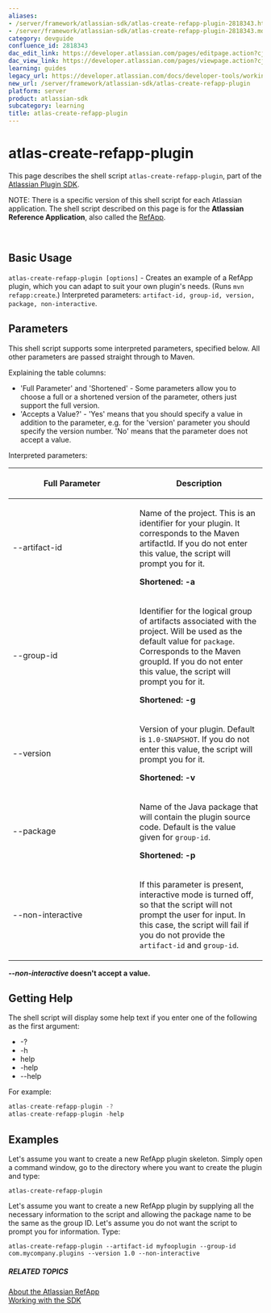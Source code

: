 ```yaml
---
aliases:
- /server/framework/atlassian-sdk/atlas-create-refapp-plugin-2818343.html
- /server/framework/atlassian-sdk/atlas-create-refapp-plugin-2818343.md
category: devguide
confluence_id: 2818343
dac_edit_link: https://developer.atlassian.com/pages/editpage.action?cjm=wozere&pageId=2818343
dac_view_link: https://developer.atlassian.com/pages/viewpage.action?cjm=wozere&pageId=2818343
learning: guides
legacy_url: https://developer.atlassian.com/docs/developer-tools/working-with-the-sdk/command-reference/atlas-create-refapp-plugin
new_url: /server/framework/atlassian-sdk/atlas-create-refapp-plugin
platform: server
product: atlassian-sdk
subcategory: learning
title: atlas-create-refapp-plugin
---
```

# atlas-create-refapp-plugin

This page describes the shell script `atlas-create-refapp-plugin`, part of the [Atlassian Plugin SDK](/server/framework/atlassian-sdk/working-with-the-sdk).

NOTE: There is a specific version of this shell script for each Atlassian application. The shell script described on this page is for the **Atlassian Reference Application**, also called the [RefApp](/server/framework/atlassian-sdk/about-the-atlassian-refapp).

 

## Basic Usage

`atlas-create-refapp-plugin [options]` - Creates an example of a RefApp plugin, which you can adapt to suit your own plugin's needs. (Runs `mvn refapp:create`.) Interpreted parameters: `artifact-id, group-id, version, package, non-interactive`.

## Parameters

This shell script supports some interpreted parameters, specified below. All other parameters are passed straight through to Maven.

Explaining the table columns:

-   'Full Parameter' and 'Shortened' - Some parameters allow you to choose a full or a shortened version of the parameter, others just support the full version.
-   'Accepts a Value?' - 'Yes' means that you should specify a value in addition to the parameter, e.g. for the 'version' parameter you should specify the version number. 'No' means that the parameter does not accept a value.

Interpreted parameters:

<table>
<colgroup>
<col style="width: 50%" />
<col style="width: 50%" />
</colgroup>
<thead>
<tr class="header">
<th><p>Full Parameter</p></th>
<th><p>Description</p></th>
</tr>
</thead>
<tbody>
<tr class="odd">
<td><p>--artifact-id</p></td>
<td><p>Name of the project. This is an identifier for your plugin. It corresponds to the Maven artifactId. If you do not enter this value, the script will prompt you for it.</p>
<p><strong>Shortened: -a</strong></p></td>
</tr>
<tr class="even">
<td><p>--group-id</p></td>
<td><p>Identifier for the logical group of artifacts associated with the project. Will be used as the default value for <code>package</code>. Corresponds to the Maven groupId. If you do not enter this value, the script will prompt you for it.</p>
<p><strong>Shortened: -g</strong></p></td>
</tr>
<tr class="odd">
<td><p>--version</p></td>
<td><p>Version of your plugin. Default is <code>1.0-SNAPSHOT</code>. If you do not enter this value, the script will prompt you for it.</p>
<p><strong>Shortened: -v</strong></p></td>
</tr>
<tr class="even">
<td><p>--package</p></td>
<td><p>Name of the Java package that will contain the plugin source code. Default is the value given for <code>group-id</code>.</p>
<p><strong>Shortened: -p</strong></p></td>
</tr>
<tr class="odd">
<td><p>--non-interactive</p></td>
<td><p>If this parameter is present, interactive mode is turned off, so that the script will not prompt the user for input. In this case, the script will fail if you do not provide the <code>artifact-id</code> and <code>group-id</code>.</p></td>
</tr>
</tbody>
</table>

***--non-interactive* doesn't accept a value.**

## Getting Help

The shell script will display some help text if you enter one of the following as the first argument:

-   -?
-   -h
-   help
-   -help
-   --help

For example:

``` javascript
atlas-create-refapp-plugin -?
atlas-create-refapp-plugin -help
```

## Examples

Let's assume you want to create a new RefApp plugin skeleton. Simply open a command window, go to the directory where you want to create the plugin and type:

    atlas-create-refapp-plugin

Let's assume you want to create a new RefApp plugin by supplying all the necessary information to the script and allowing the package name to be the same as the group ID. Let's assume you do not want the script to prompt you for information. Type:

    atlas-create-refapp-plugin --artifact-id myfooplugin --group-id com.mycompany.plugins --version 1.0 --non-interactive

##### RELATED TOPICS

[About the Atlassian RefApp](/server/framework/atlassian-sdk/about-the-atlassian-refapp)  
[Working with the SDK](/server/framework/atlassian-sdk/working-with-the-sdk)









































































































